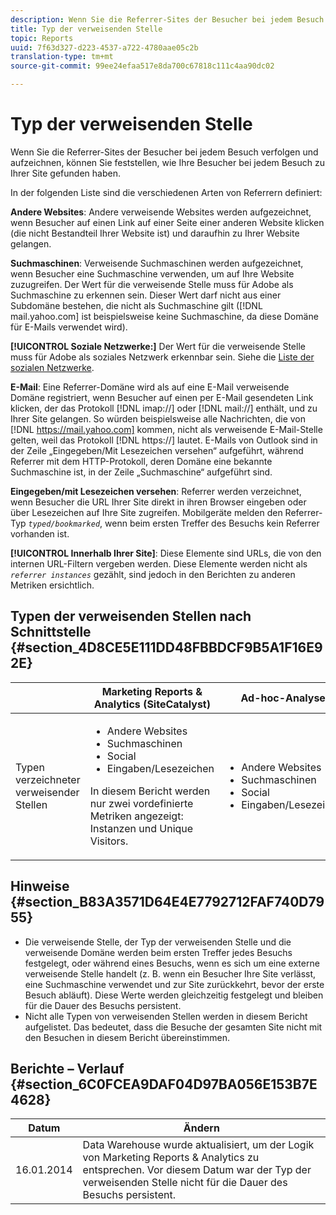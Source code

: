 ```yaml
---
description: Wenn Sie die Referrer-Sites der Besucher bei jedem Besuch verfolgen und aufzeichnen, können Sie feststellen, wie Ihre Besucher bei jedem Besuch zu Ihrer Site gefunden haben.
title: Typ der verweisenden Stelle
topic: Reports
uuid: 7f63d327-d223-4537-a722-4780aae05c2b
translation-type: tm+mt
source-git-commit: 99ee24efaa517e8da700c67818c111c4aa90dc02

---
```



# Typ der verweisenden Stelle

Wenn Sie die Referrer-Sites der Besucher bei jedem Besuch verfolgen und aufzeichnen, können Sie feststellen, wie Ihre Besucher bei jedem Besuch zu Ihrer Site gefunden haben.

In der folgenden Liste sind die verschiedenen Arten von Referrern definiert:

**Andere Websites**: Andere verweisende Websites werden aufgezeichnet, wenn Besucher auf einen Link auf einer Seite einer anderen Website klicken (die nicht Bestandteil Ihrer Website ist) und daraufhin zu Ihrer Website gelangen.

**Suchmaschinen**: Verweisende Suchmaschinen werden aufgezeichnet, wenn Besucher eine Suchmaschine verwenden, um auf Ihre Website zuzugreifen. Der Wert für die verweisende Stelle muss für Adobe als Suchmaschine zu erkennen sein. Dieser Wert darf nicht aus einer Subdomäne bestehen, die nicht als Suchmaschine gilt ([!DNL mail.yahoo.com] ist beispielsweise keine Suchmaschine, da diese Domäne für E-Mails verwendet wird).

**[!UICONTROL Soziale Netzwerke:]** Der Wert für die verweisende Stelle muss für Adobe als soziales Netzwerk erkennbar sein. Siehe die [Liste der sozialen Netzwerke](https://helpx.adobe.com/de/analytics/kb/list-social-networks.html).

**E-Mail**: Eine Referrer-Domäne wird als auf eine E-Mail verweisende Domäne registriert, wenn Besucher auf einen per E-Mail gesendeten Link klicken, der das Protokoll [!DNL imap://] oder [!DNL mail://] enthält, und zu Ihrer Site gelangen. So würden beispielsweise alle Nachrichten, die von [!DNL https://mail.yahoo.com] kommen, nicht als verweisende E-Mail-Stelle gelten, weil das Protokoll [!DNL https://] lautet. E-Mails von Outlook sind in der Zeile „Eingegeben/Mit Lesezeichen versehen“ aufgeführt, während Referrer mit dem HTTP-Protokoll, deren Domäne eine bekannte Suchmaschine ist, in der Zeile „Suchmaschine“ aufgeführt sind.

**Eingegeben/mit Lesezeichen versehen**: Referrer werden verzeichnet, wenn Besucher die URL Ihrer Site direkt in ihren Browser eingeben oder über Lesezeichen auf Ihre Site zugreifen. Mobilgeräte melden den Referrer-Typ *`typed/bookmarked`*, wenn beim ersten Treffer des Besuchs kein Referrer vorhanden ist.

**[!UICONTROL Innerhalb Ihrer Site]**: Diese Elemente sind URLs, die von den internen URL-Filtern vergeben werden. Diese Elemente werden nicht als *`referrer instances`* gezählt, sind jedoch in den Berichten zu anderen Metriken ersichtlich.

## Typen der verweisenden Stellen nach Schnittstelle {#section_4D8CE5E111DD48FBBDCF9B5A1F16E92E}

<table id="table_EC7423532C7E44DE97B7FC0321585A2B"> 
 <thead> 
  <tr> 
   <th colname="col1" class="entry"> </th> 
   <th colname="col2" class="entry"> Marketing Reports &amp; Analytics (SiteCatalyst) </th> 
   <th colname="col3" class="entry"> Ad-hoc-Analysen </th> 
   <th colname="col4" class="entry"> Data Warehouse </th> 
  </tr>
 </thead>
 <tbody> 
  <tr> 
   <td colname="col1"> Typen verzeichneter verweisender Stellen </td> 
   <td colname="col2"> 
    <ul id="ul_EFC8E81EC6DF4CC2AC0E290244FD5859"> 
     <li id="li_686FCAEB04054B9F8A7D2434E8C49F04">Andere Websites </li> 
     <li id="li_C232868230AA4A54958B524F3D8FDA35"> Suchmaschinen </li> 
     <li id="li_A89BFD0468F74ED7822F64BE4A7332AE"> Social </li> 
     <li id="li_C824E6F7F6E748DD827A95B105ADBADD"> Eingaben/Lesezeichen </li> 
    </ul> <p> In diesem Bericht werden nur zwei vordefinierte Metriken angezeigt: Instanzen und Unique Visitors. </p> </td> 
   <td colname="col3"> 
    <ul id="ul_FD81EB3C1BD949A39C5A9E9688D25271"> 
     <li id="li_6099E7E03F3843D484808258A332BBE9">Andere Websites </li> 
     <li id="li_5AABC02DA7964D578BF8404DA819245D"> Suchmaschinen </li> 
     <li id="li_B18907AC7FA1429A893B57634EB7DC6F"> Social </li> 
     <li id="li_7674B67897994E1FA99BCD9B604BCB6E"> Eingaben/Lesezeichen </li> 
    </ul> </td> 
   <td colname="col4"> 
    <ul id="ul_C37ADBEC31D04295BF5CDEA25DB5191A"> 
     <li id="li_81A642C96C674669BA00B2DACA534B8A">Andere Websites </li> 
     <li id="li_29B9DA9F2AAD46A69886D34D5E6E43D4"> Suchmaschinen </li> 
     <li id="li_E381EEF111F248F99EE39600D616B7C2"> Social </li> 
     <li id="li_596377F4D3C248BEA5191EE2985A2B13"> Eingaben/Lesezeichen </li> 
     <li id="li_A7A72D3D6B9A4CCFB43EDA77ABFDEDBC"> In Ihrer Site </li> 
    </ul> </td> 
  </tr> 
 </tbody> 
</table>

## Hinweise {#section_B83A3571D64E4E7792712FAF740D7955}

* Die verweisende Stelle, der Typ der verweisenden Stelle und die verweisende Domäne werden beim ersten Treffer jedes Besuchs festgelegt, oder während eines Besuchs, wenn es sich um eine externe verweisende Stelle handelt (z. B. wenn ein Besucher Ihre Site verlässt, eine Suchmaschine verwendet und zur Site zurückkehrt, bevor der erste Besuch abläuft). Diese Werte werden gleichzeitig festgelegt und bleiben für die Dauer des Besuchs persistent.
* Nicht alle Typen von verweisenden Stellen werden in diesem Bericht aufgelistet. Das bedeutet, dass die Besuche der gesamten Site nicht mit den Besuchen in diesem Bericht übereinstimmen.

## Berichte – Verlauf  {#section_6C0FCEA9DAF04D97BA056E153B7E4628}

| Datum | Ändern |
|---|---|
| 16.01.2014 | Data Warehouse wurde aktualisiert, um der Logik von Marketing Reports &amp; Analytics zu entsprechen. Vor diesem Datum war der Typ der verweisenden Stelle nicht für die Dauer des Besuchs persistent. |

